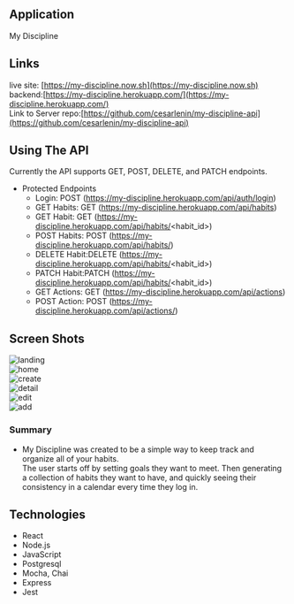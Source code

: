 ## Application
My Discipline

## Links
live site: [https://my-discipline.now.sh](https://my-discipline.now.sh)<br />
backend:[https://my-discipline.herokuapp.com/](https://my-discipline.herokuapp.com/)<br />
Link to Server repo:[https://github.com/cesarlenin/my-discipline-api](https://github.com/cesarlenin/my-discipline-api)

## Using The API
Currently the API supports GET, POST, DELETE, and PATCH endpoints.

- Protected Endpoints<br />
    + Login: POST (https://my-discipline.herokuapp.com/api/auth/login)<br />
    + GET Habits: GET (https://my-discipline.herokuapp.com/api/habits)<br />
    + GET Habit: GET (https://my-discipline.herokuapp.com/api/habits/<habit_id>)<br />
    + POST Habits: POST (https://my-discipline.herokuapp.com/api/habits/)<br />
    + DELETE Habit:DELETE (https://my-discipline.herokuapp.com/api/habits/<habit_id>)<br />
    + PATCH Habit:PATCH (https://my-discipline.herokuapp.com/api/habits/<habit_id>)<br />
    + GET Actions: GET (https://my-discipline.herokuapp.com/api/actions)<br />
    + POST Action: POST (https://my-discipline.herokuapp.com/api/actions/)

## Screen Shots
![landing](images/landing.png)<br />
![home](images/home.png)<br />
![create](images/create.png)<br />
![detail](images/detail.png)<br />
![edit](images/edit.png)<br />
![add](images/add.png)<br />

### Summary
- My Discipline was created to be a simple way to keep track and organize all of your habits.  
The user starts off by setting goals they want to meet. Then generating a collection of habits they want to have,
and quickly seeing their consistency in a calendar every time they log in.

## Technologies
  - React
  - Node.js
  - JavaScript
  - Postgresql 
  - Mocha, Chai
  - Express
  - Jest

